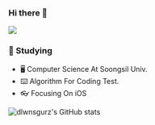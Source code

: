 ### Hi there 👋

<img src="https://img.shields.io/badge/Velog-20C997?style=flat-square&logo=Velog&logoColor=black"/>

### 📙 Studying

- 🖥 Computer Science At Soongsil Univ.
- ⌨️ Algorithm For Coding Test.
- 👓 Focusing On iOS

![dlwnsgurz's GitHub stats](https://github-readme-codeSTACKr.app/api?username=dlwnsgurz&show_icons=true&theme=radical)
